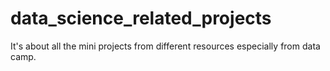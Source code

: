 # data_science_related_projects
It's about all the mini projects from different resources especially from data camp.
